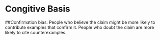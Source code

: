 # Congitive Basis

##Confirmation bias: 
People who believe the claim might be more likely to contribute examples that confirm it. People who doubt the claim are more likely to cite counterexamples.
